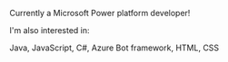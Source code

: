 Currently a Microsoft Power platform developer!

I'm also interested in:

Java,
JavaScript,
C#,
Azure Bot framework,
HTML,
CSS
